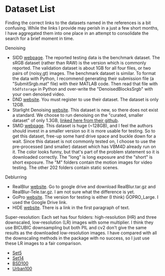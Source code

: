 # Dataset List

Finding the correct links to the datasets named in the references is a bit confusing. While the links I provide may perish in a just a few short months, I have aggregated them into one place in an attempt to consolidate the search for a brief moment in time.

Denoising
- SIDD [webpage](https://www.eecs.yorku.ca/~kamel/sidd/benchmark.php). The reported testing data is the benchmark dataset. The sRGB dataset (rather than RAW) is the version which is commonly reported. The validation dataset is about 1GB for all four files, or two pairs of (noisy,gt) images. The benchmark dataset is similar. To format the data with Python, I recommend generating their submission file (a "SubmitSrgb.mat" file) with their MATLAB code. Then read that file with `h5dfstorage` in Python and over-write the "DenoisedBlocksSrgb" with your own denoised video.
- DND [website](https://noise.visinf.tu-darmstadt.de/). You must register to use their dataset. The dataset is only 12GB.
- Starlight Denoising [website](https://github.com/monakhova/starlight_denoising/). This dataset is new, so there does not exist a standard. We choose to run denoising on the "curated, smaller dataset" of only 1.3GB, [linked here from their github](https://drive.google.com/drive/folders/1ztbuJElSdT2MTOm1RgGnSEDFXIsBHO5q).
- SMID [webpage](https://github.com/cchen156/Seeing-Motion-in-the-Dark). This dataset is huge (~128GB), and I feel the authors should invest in a smaller version so it is more usable for testing. So to get this dataset, free-up some hard drive space and buckle down for a wait. Since this dataset is not commonly tested on, I choose to use the pre-processed (and smaller) dataset which has VBM4D already run on it. The color looks funny, but that's part of the problem statement so it is downloaded correctly. The "long" is long exposure and the "short" is short exposure. The "M" folders contain the motion images for video testing. The other 202 folders contain static scenes.

Deblurring
- RealBlur [website](http://cg.postech.ac.kr/research/realblur/). Go to google drive and download RealBlur.tar.gz and RealBlur-Tele.tar.gz. I am not sure what the difference is yet.
- GoPro [website](https://seungjunnah.github.io/Datasets/gopro.html). The version for testing is either (I think) GOPRO_Large. I used the Google Drive link.
- HIDE [website](https://github.com/joanshen0508/HA_deblur). There is a link in the first paragraph of text.

Super-resolution: Each set has four folders: high-resolution (HR) and three downscaled, low-resolution (LR) images with some multiplier. I think they use BICUBIC downsampling but both PIL and cv2 don't give the same results as the downloaded low-resolution images. I have compared with all the downscaling methods in the package with no success, so I just use these LR images to a fair comparison.
- [Set5](https://huggingface.co/datasets/eugenesiow/Set5/tree/main/data)
- [Set14](https://huggingface.co/datasets/eugenesiow/Set14/tree/main/data)
- [BSD100](https://huggingface.co/datasets/eugenesiow/BSD100/tree/main/data)
- [Urban100](https://huggingface.co/datasets/eugenesiow/Urban100/tree/main/data)
